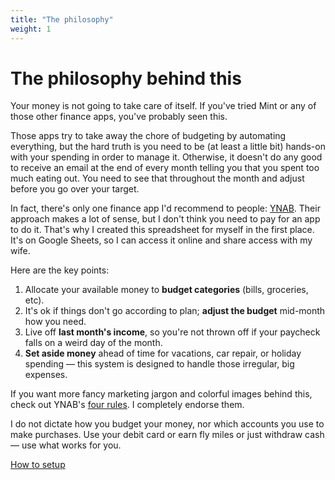 ```yaml
---
title: "The philosophy"
weight: 1
---
```


# The philosophy behind this

Your money is not going to take care of itself.
If you've tried Mint or any of those other finance apps, you've probably seen this.

Those apps try to take away the chore of budgeting by automating everything, but the hard truth is you need to be (at least a little bit) hands-on with your spending in order to manage it.
Otherwise, it doesn't do any good to receive an email at the end of every month telling you that you spent too much eating out.
You need to see that throughout the month and adjust before you go over your target.

In fact, there's only one finance app I'd recommend to people: [YNAB](https://www.youneedabudget.com/features/).
Their approach makes a lot of sense,
but I don't think you need to pay for an app to do it.
That's why I created this spreadsheet for myself in the first place.
It's on Google Sheets, so I can access it online and share access with my wife.

Here are the key points:

1. Allocate your available money to **budget categories** (bills, groceries, etc).
2. It's ok if things don't go according to plan; **adjust the budget** mid-month how you need.
3. Live off **last month's income**, so you're not thrown off if your paycheck falls on a weird day of the month.
4. **Set aside money** ahead of time for vacations, car repair, or holiday spending — this system is designed to handle those irregular, big expenses.

If you want more fancy marketing jargon and colorful images behind this, check out YNAB's [four rules](https://www.youneedabudget.com/the-four-rules/).
I completely endorse them.

I do not dictate how you budget your money, nor which accounts you use to make purchases.
Use your debit card or earn fly miles or just withdraw cash — use what works for you.

<a href="/docs/usage/initial-setup" class="action-button">How to setup</a>
